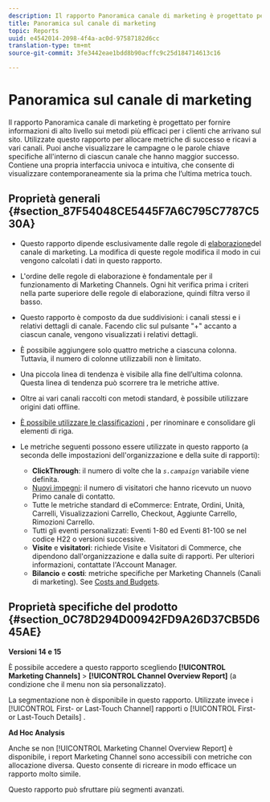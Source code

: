 ```yaml
---
description: Il rapporto Panoramica canale di marketing è progettato per fornire informazioni di alto livello sui metodi più efficaci per i clienti che arrivano sul sito. Utilizzate questo rapporto per allocare metriche di successo e ricavi a vari canali. Puoi anche visualizzare le campagne o le parole chiave specifiche all'interno di ciascun canale che hanno maggior successo. Contiene una propria interfaccia univoca e intuitiva, che consente di visualizzare contemporaneamente sia la prima che l’ultima metrica touch.
title: Panoramica sul canale di marketing
topic: Reports
uuid: e4542014-2098-4f4a-ac0d-97587182d6cc
translation-type: tm+mt
source-git-commit: 3fe3442eae1bdd8b90acffc9c25d184714613c16

---
```



# Panoramica sul canale di marketing

Il rapporto Panoramica canale di marketing è progettato per fornire informazioni di alto livello sui metodi più efficaci per i clienti che arrivano sul sito. Utilizzate questo rapporto per allocare metriche di successo e ricavi a vari canali. Puoi anche visualizzare le campagne o le parole chiave specifiche all&#39;interno di ciascun canale che hanno maggior successo. Contiene una propria interfaccia univoca e intuitiva, che consente di visualizzare contemporaneamente sia la prima che l’ultima metrica touch.

## Proprietà generali {#section_87F54048CE5445F7A6C795C7787C530A}

* Questo rapporto dipende esclusivamente dalle regole di [elaborazione](https://docs.adobe.com/content/help/en/analytics/components/marketing-channels/c-channels-rules.html)del canale di marketing. La modifica di queste regole modifica il modo in cui vengono calcolati i dati in questo rapporto.
* L&#39;ordine delle regole di elaborazione è fondamentale per il funzionamento di Marketing Channels. Ogni hit verifica prima i criteri nella parte superiore delle regole di elaborazione, quindi filtra verso il basso.
* Questo rapporto è composto da due suddivisioni: i canali stessi e i relativi dettagli di canale. Facendo clic sul pulsante &quot;+&quot; accanto a ciascun canale, vengono visualizzati i relativi dettagli.
* È possibile aggiungere solo quattro metriche a ciascuna colonna. Tuttavia, il numero di colonne utilizzabili non è limitato.
* Una piccola linea di tendenza è visibile alla fine dell’ultima colonna. Questa linea di tendenza può scorrere tra le metriche attive.
* Oltre ai vari canali raccolti con metodi standard, è possibile utilizzare origini dati offline.
* [È possibile utilizzare le classificazioni](https://docs.adobe.com/content/help/en/analytics/components/classifications/c-classifications.html) , per rinominare e consolidare gli elementi di riga.
* Le metriche seguenti possono essere utilizzate in questo rapporto (a seconda delle impostazioni dell&#39;organizzazione e della suite di rapporti):

   * **ClickThrough**: il numero di volte che la *`s.campaign`* variabile viene definita.
   * [Nuovi impegni](https://docs.adobe.com/content/help/en/analytics/components/variables/metrics/metrics-new-engagements.html): il numero di visitatori che hanno ricevuto un nuovo Primo canale di contatto.
   * Tutte le metriche standard di eCommerce: Entrate, Ordini, Unità, Carrelli, Visualizzazioni Carrello, Checkout, Aggiunte Carrello, Rimozioni Carrello.
   * Tutti gli eventi personalizzati: Eventi 1-80 ed Eventi 81-100 se nel codice H22 o versioni successive.
   * **Visite** e **visitatori**: richiede Visite e Visitatori di Commerce, che dipendono dall&#39;organizzazione e dalla suite di rapporti. Per ulteriori informazioni, contattate l&#39;Account Manager.
   * **Bilancio** e **costi**: metriche specifiche per Marketing Channels (Canali di marketing). See [Costs and Budgets](https://docs.adobe.com/content/help/en/analytics/components/marketing-channels/analyze-mc.html).

## Proprietà specifiche del prodotto {#section_0C78D294D00942FD9A26D37CB5D645AE}

**Versioni 14 e 15**

È possibile accedere a questo rapporto scegliendo **[!UICONTROL Marketing Channels]** > **[!UICONTROL Channel Overview Report]** (a condizione che il menu non sia personalizzato).

La segmentazione non è disponibile in questo rapporto. Utilizzate invece i [!UICONTROL First- or Last-Touch Channel] rapporti o [!UICONTROL First- or Last-Touch Details] .

**Ad Hoc Analysis**

Anche se non [!UICONTROL Marketing Channel Overview Report] è disponibile, i report Marketing Channel sono accessibili con metriche con allocazione diversa. Questo consente di ricreare in modo efficace un rapporto molto simile.

Questo rapporto può sfruttare più segmenti avanzati.
